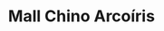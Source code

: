 ---
title: "Mall Chino Arcoíris"
url: /panguipulli/mall-chino-arcoiris/
shop: tienda de variedades
---